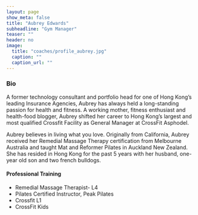 ```yaml
---
layout: page
show_meta: false
title: "Aubrey Edwards"
subheadline: "Gym Manager"
teaser: ""
header: no
image:
  title: "coaches/profile_aubrey.jpg"
  caption: ""
  caption_url: ""
---
```

### Bio
A former technology consultant and portfolio head for one of Hong Kong’s leading Insurance Agencies, Aubrey has always held a long-standing passion for health and fitness.  A working mother, fitness enthusiast and health-food blogger, Aubrey shifted her career to Hong Kong’s largest and most qualified Crossfit Facility as General Manager at CrossFit Asphodel.  

Aubrey believes in living what you love.  Originally from California, Aubrey received her Remedial Massage Therapy certification from Melbourne Australia and taught Mat and Reformer Pilates in Auckland New Zealand.  She has resided in Hong Kong for the past 5 years with her husband, one-year old son and two french bulldogs.  

#### Professional Training
* Remedial Massage Therapist- L4
* Pilates Certified Instructor, Peak Pilates
* Crossfit L1
* CrossFit Kids
